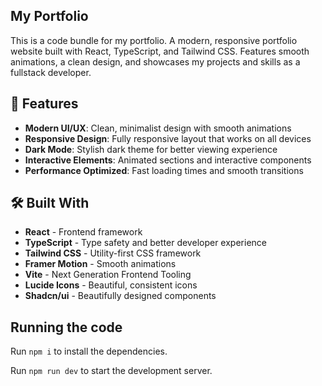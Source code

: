 
  ## My Portfolio

  This is a code bundle for my portfolio. A modern, responsive portfolio website built with React, TypeScript, and Tailwind CSS. Features smooth animations, a clean design, and showcases my projects and skills as a fullstack developer.

  ## 🚀 Features

  - **Modern UI/UX**: Clean, minimalist design with smooth animations
  - **Responsive Design**: Fully responsive layout that works on all devices
  - **Dark Mode**: Stylish dark theme for better viewing experience
  - **Interactive Elements**: Animated sections and interactive components
  - **Performance Optimized**: Fast loading times and smooth transitions

  ## 🛠️ Built With

  - **React** - Frontend framework
  - **TypeScript** - Type safety and better developer experience
  - **Tailwind CSS** - Utility-first CSS framework
  - **Framer Motion** - Smooth animations
  - **Vite** - Next Generation Frontend Tooling
  - **Lucide Icons** - Beautiful, consistent icons
  - **Shadcn/ui** - Beautifully designed components


  ## Running the code

  Run `npm i` to install the dependencies.

  Run `npm run dev` to start the development server.
  